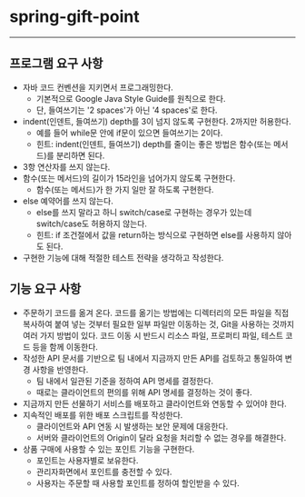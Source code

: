 # spring-gift-point


---
## 프로그램 요구 사항
* 자바 코드 컨벤션을 지키면서 프로그래밍한다.
    * 기본적으로 Google Java Style Guide를 원칙으로 한다.
    * 단, 들여쓰기는 '2 spaces'가 아닌 '4 spaces'로 한다.
* indent(인덴트, 들여쓰기) depth를 3이 넘지 않도록 구현한다. 2까지만 허용한다.
    * 예를 들어 while문 안에 if문이 있으면 들여쓰기는 2이다.
    * 힌트: indent(인덴트, 들여쓰기) depth를 줄이는 좋은 방법은 함수(또는 메서드)를 분리하면 된다.
* 3항 연산자를 쓰지 않는다.
* 함수(또는 메서드)의 길이가 15라인을 넘어가지 않도록 구현한다.
    * 함수(또는 메서드)가 한 가지 일만 잘 하도록 구현한다.
* else 예약어를 쓰지 않는다.
    * else를 쓰지 말라고 하니 switch/case로 구현하는 경우가 있는데 switch/case도 허용하지 않는다.
    * 힌트: if 조건절에서 값을 return하는 방식으로 구현하면 else를 사용하지 않아도 된다.
* 구현한 기능에 대해 적절한 테스트 전략을 생각하고 작성한다.


## 기능 요구 사항
* 주문하기 코드를 옮겨 온다. 코드를 옮기는 방법에는 디렉터리의 모든 파일을 직접 복사하여 붙여 넣는 것부터 필요한 일부 파일만 이동하는 것, Git을 사용하는 것까지 여러 가지 방법이 있다. 코드 이동 시 반드시 리소스 파일, 프로퍼티 파일, 테스트 코드 등을 함께 이동한다.
* 작성한 API 문서를 기반으로 팀 내에서 지금까지 만든 API를 검토하고 통일하여 변경 사항을 반영한다.
  * 팀 내에서 일관된 기준을 정하여 API 명세를 결정한다.
  * 때로는 클라이언트의 편의를 위해 API 명세를 결정하는 것이 좋다.
* 지금까지 만든 선물하기 서비스를 배포하고 클라이언트와 연동할 수 있어야 한다.
* 지속적인 배포를 위한 배포 스크립트를 작성한다.
  * 클라이언트와 API 연동 시 발생하는 보안 문제에 대응한다.
  * 서버와 클라이언트의 Origin이 달라 요청을 처리할 수 없는 경우를 해결한다.
* 상품 구매에 사용할 수 있는 포인트 기능을 구현한다.
  * 포인트는 사용자별로 보유한다.
  * 관리자화면에서 포인트를 충전할 수 있다.
  * 사용자는 주문할 때 사용할 포인트를 정하여 할인받을 수 있다.
